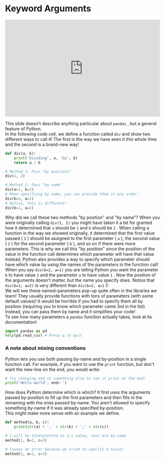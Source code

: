 # Keyword Arguments

<div style="position: relative; padding-bottom: 62.5%; height: 0;">
    <iframe src="https://www.loom.com/embed/00a911a2a8ec482ca6af4fc94be9def7?sharedAppSource=personal_library" frameborder="0" webkitallowfullscreen mozallowfullscreen allowfullscreen style="position: absolute; top: 0; left: 0; width: 100%; height: 100%;"></iframe>
</div>

This slide doesn't describe anything particular about `pandas` , but a general feature of Python.  
In the following code cell, we define a function called `div` and show two different ways to call it! The first is the way we have seen it this whole time and the second is a brand-new way!  
```py
def div(a, b):
    print('Dividing', a, 'by', b)
    return a / b

# Method 1: Pass "by position"
div(1, 2)

# Method 2: Pass "by name"
div(a=1, b=2)
# When specifying by name, you can provide them in any order!
div(b=2, a=1)
# Notice, this is different!
div(b=1, a=2)
```

Why did we call these two methods "by position" and "by name"? When you were originally calling `div(1, 2)` you might have taken it a bit for granted how it determined that `a` should be `1` and `b` should be `2` . When calling a function in the way we showed originally, it determined that the first value passed ( `1` ) should be assigned to the first parameter ( `a` ), the second value ( `2` ) for the second parameter ( `b` ), and so on if there were more parameters. This is why we call this "by position" since the position of the value in the function call determines which parameter will have that value.  
Instead, Python also provides a way to specify which parameter should have which value by using the names of the parameters in the function call! When you say `div(b=2, a=1)` you are telling Python you want the parameter `b` to have value `2` and the parameter `a` to have value `1` . Now the position of the arguments doesn't matter, but the name you specify does. Notice that `div(b=1, a=2)` is very different than `div(b=2, a=1` )!  
We will see these named-parameters pop-up quite often in the libraries we learn! They usually provide functions with tons of parameters (with some default values)! It would be horrible if you had to specify them all by position (requiring you to know which parameter came 3rd in the list). Instead, you can pass them by name and it simplifies your code!  
To see how many parameters a `pandas` function actually takes, look at its documentation!  
```py
import pandas as pd
help(pd.read_csv) # Press q to quit
```

###  A note about mixing conventions  

Python lets you use both passing by-name and by-position in a single function call. For example, if you want to use the `print` function, but don't want the new-line on the end, you would write:  
```py
# Try changing end to something else to see it print at the end!
print('Hello world', end='')
```

How does Python determine which is which? It first uses the arguments passed by-position to fill up the first parameters and then fills in the remaining with the ones passed by-name. You aren't allowed to specify something by-name if it was already specified by-position.  
This might make more sense with an example we define.  
```py
def method(a, b, c):
    print(str(a) + ',' + str(b) + ',' + str(c))

# 1 will be interpretted as a's value, rest are by-name
method(1, b=2, c=3)

# Causes an error because we tried to specify a twice!
method(2, a=1, c=3)
```

